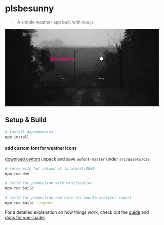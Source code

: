 # plsbesunny

> A simple weather app built with vue.js

![preview image of application](https://raw.githubusercontent.com/IIxauII/plsbesunny/master/preview/previewWeatherApp.png)

## Setup & Build

```bash
# install dependencies
npm install
```

#### add custom font for weather icons
[download owfont](https://websygen.github.io/owfont/)
unpack and save `owfont-master` under `src/assets/css`


```bash
# serve with hot reload at localhost:8080
npm run dev
```

```bash
# build for production with minification
npm run build
```

```bash
# build for production and view the bundle analyzer report
npm run build --report
```

For a detailed explanation on how things work, check out the [guide](http://vuejs-templates.github.io/webpack/) and [docs for vue-loader](http://vuejs.github.io/vue-loader).
